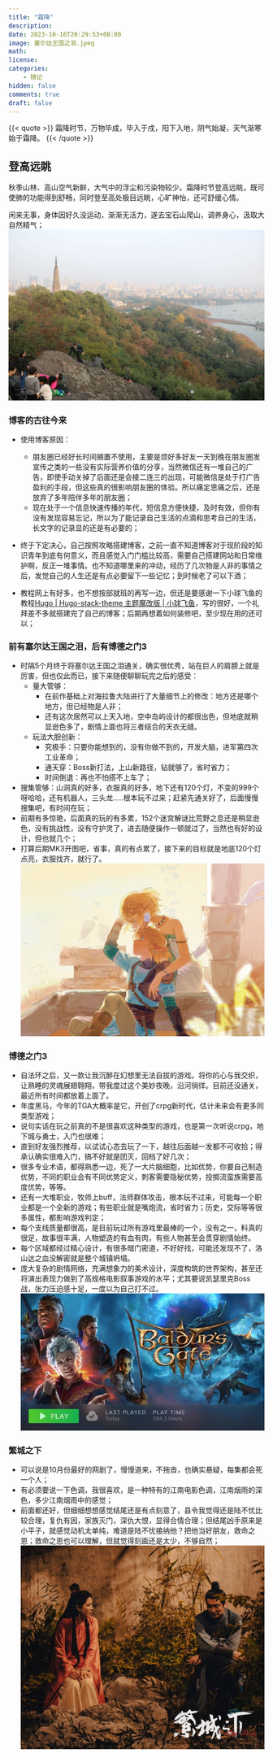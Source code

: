 ```yaml
---
title: "霜降"
description: 
date: 2023-10-16T20:29:53+08:00
image: 塞尔达王国之泪.jpeg
math: 
license: 
categories:
    - 随记
hidden: false
comments: true
draft: false
---
```


{{< quote >}}
霜降时节，万物毕成，毕入于戌，阳下入地，阴气始凝，天气渐寒始于霜降。
{{< /quote >}}

## 登高远眺

秋季山林、高山空气新鲜，大气中的浮尘和污染物较少。霜降时节登高远眺，既可使肺的功能得到舒畅，同时登至高处极目远眺，心旷神怡，还可舒缓心情。

闲来无事，身体因好久没运动，渐渐无活力，遂去宝石山爬山，调养身心，汲取大自然精气；
![宝石山.jpg](宝石山.jpg)

### 博客的古往今来

- 使用博客原因：
	- 朋友圈已经好长时间搁置不使用，主要是烦好多好友一天到晚在朋友圈发宣传之类的一些没有实际营养价值的分享，当然微信还有一堆自己的广告，即使手动关掉了后面还是会接二连三的出现，可能微信是处于打广告盈利的手段，但这些真的很影响朋友圈的体验。所以痛定思痛之后，还是放弃了多年陪伴多年的朋友圈；
	- 现在处于一个信息快速传播的年代，短信息方便快捷，及时有效，但你有没有发现容易忘记，所以为了能记录自己生活的点滴和思考自己的生活，长文字的记录显的还是有必要的；

- 终于下定决心，自己按照攻略搭建博客，之前一直不知道博客对于现阶段的知识青年到底有何意义，而且感觉入门门槛比较高，需要自己搭建网站和日常维护啊，反正一堆事情。也不知道哪里来的冲动，经历了几次物是人非的事情之后，发觉自己的人生还是有点必要留下一些记忆；到时候老了可以下酒；
- 教程网上有好多，也不想按部就班的再写一边，但还是要感谢一下小球飞鱼的教程[Hugo | Hugo-stack-theme 主题魔改版 | 小球飞鱼](https://mantyke.icu/posts/2022/stack-theme-mod/)，写的很好，一个礼拜差不多就搭建完了自己的博客；后期再想着如何装修吧，至少现在用的还可以；

### 前有塞尔达王国之泪，后有博德之门3

- 时隔5个月终于将塞尔达王国之泪通关，确实很优秀，站在巨人的肩膀上就是厉害，但也仅此而已，接下来随便聊聊玩完之后的感受：
	- 量大管够：
		- 在前作基础上对海拉鲁大陆进行了大量细节上的修改：地方还是哪个地方，但已经物是人非；
		- 还有这次居然可以上天入地，空中岛屿设计的都很出色，但地底就稍显逊色多了，剧情上面也将三者结合的天衣无缝。
	- 玩法大胆创新：
		- 究极手：只要你能想到的，没有你做不到的，开发大脑，进军第四次工业革命；
		- 通天穿：Boss新打法，上山新路径，钻就够了，省时省力；
		- 时间倒退：再也不怕搭不上车了；
- 搜集管够：山洞真的好多，衣服真的好多，地下还有120个灯，不变的999个呀哈哈，还有机器人，三头龙.....根本玩不过来；赶紧先通关好了，后面慢慢搜集吧，有时间在玩；
- 前期有多惊艳，后面真的玩的有多累，152个迷宫解谜比荒野之息还是稍显逊色，没有挑战性，没有守护灵了，进去随便操作一顿就过了，当然也有好的设计，但也就几个；
- 打算后期MK3开图吧，省事，真的有点累了，接下来的目标就是地底120个灯点亮，衣服找齐，就行了。![塞尔达王国之泪.jpeg](塞尔达王国之泪.jpeg)


### 博德之门3

- 自法环之后，又一款让我沉醉在幻想里无法自拔的游戏。将你的心与我交织，让熟睡的灵魂展翅翱翔，带我度过这个美妙夜晚，沿河徜徉。目前还没通关，最近所有时间都放着上面了。
- 年度黑马，今年的TGA大概率是它，开创了crpg新时代，估计未来会有更多同类型游戏；
- 说句实话在玩之前真的不是很喜欢这种类型的游戏，也是第一次听说crpg，地下城与勇士，入门也很难；
- 直到好友强烈推荐，以试试心态去玩了一下，越往后面越一发都不可收拾；得承认确实很难入门，搞不好就是团灭，回档了好几次；
- 很多专业术语，都得熟悉一边，死了一大片脑细胞，比如优势，你要自己制造优势，不同的职业会有不同优势定义，刺客需要隐秘优势，投掷流蛮族需要高度优势，等等。
- 还有一大堆职业，牧师上buff，法师群体攻击，根本玩不过来，可能每一个职业都是一个全新的游戏；有些职业就是嘴炮流，省时省力；历史，交际等等很多属性，都影响游戏判定；
- 每个支线质量都很高，是目前玩过所有游戏里最棒的一个，没有之一，料真的很足，故事很丰满，人物塑造的有血有肉，有些人物甚至会贯穿剧情始终。
- 每个区域都经过精心设计，有很多暗门密道，不好好找，可能还发现不了，洛山达之血没解密就是整个城镇坍塌。
- 庞大复杂的剧情网络，充满想象力的美术设计，深度构筑的世界架构，甚至还将演出表现力做到了高规格电影叙事游戏的水平；尤其要说凯瑟里克Boss战，张力压迫感十足，一度以为自己打不过。![博德之门3.jpeg](博德之门3.jpeg)

### 繁城之下

- 可以说是10月份最好的网剧了，慢慢道来，不拖沓，也确实悬疑，每集都会死一个人；
- 有必须要说一下色调，我很喜欢，是一种特有的江南电影色调，江南烟雨的深色，多少江南烟雨中的感觉；
- 前面都还好，但细细想想感觉结尾还是有点刻意了，县令我觉得还是陆不忧比较合理，复仇有因，家族灭门，深仇大恨，显得合情合理；但结尾凶手原来是小平子，就感觉动机太单纯，难道是陆不忧接纳他？把他当好朋友，救命之恩；救命之恩也可以理解，但就觉得刻画还是太少，不够自然；![繁城之下.jpeg](繁城之下.jpeg)
